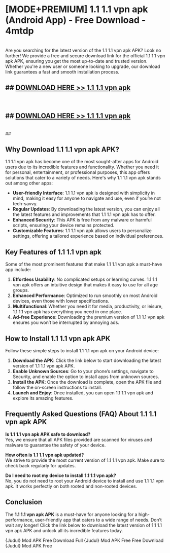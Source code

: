 # [MODE+PREMIUM] 1.1 1.1 vpn apk (Android App) - Free Download - 4mtdp <br>
<br>
Are you searching for the latest version of the 1.1 1.1 vpn apk APK? Look no further! We provide a free and secure download link for the official 1.1 1.1 vpn apk APK, ensuring you get the most up-to-date and trusted version. Whether you're a new user or someone looking to upgrade, our download link guarantees a fast and smooth installation process.


## ##  [DOWNLOAD HERE >> 1.1 1.1 vpn apk](http://freeplayer.one?title=1.1_1.1_vpn_apk&ref=apk1)
  <br>

##  ## [DOWNLOAD HERE >> 1.1 1.1 vpn apk](http://freeplayer.one?title=1.1_1.1_vpn_apk&ref=apk1)
  <br>
  ##



## Why Download 1.1 1.1 vpn apk APK?

1.1 1.1 vpn apk has become one of the most sought-after apps for Android users due to its incredible features and functionality. Whether you need it for personal, entertainment, or professional purposes, this app offers solutions that cater to a variety of needs. Here's why 1.1 1.1 vpn apk stands out among other apps:

- **User-friendly Interface**: 1.1 1.1 vpn apk is designed with simplicity in mind, making it easy for anyone to navigate and use, even if you’re not tech-savvy.
- **Regular Updates**: By downloading the latest version, you can enjoy all the latest features and improvements that 1.1 1.1 vpn apk has to offer.
- **Enhanced Security**: This APK is free from any malware or harmful scripts, ensuring your device remains protected.
- **Customizable Features**: 1.1 1.1 vpn apk allows users to personalize settings, offering a tailored experience based on individual preferences.

## Key Features of 1.1 1.1 vpn apk

Some of the most prominent features that make 1.1 1.1 vpn apk a must-have app include:

1. **Effortless Usability**: No complicated setups or learning curves. 1.1 1.1 vpn apk offers an intuitive design that makes it easy to use for all age groups.
2. **Enhanced Performance**: Optimized to run smoothly on most Android devices, even those with lower specifications.
3. **Multifunctional**: Whether you need it for media, productivity, or leisure, 1.1 1.1 vpn apk has everything you need in one place.
4. **Ad-free Experience**: Downloading the premium version of 1.1 1.1 vpn apk ensures you won’t be interrupted by annoying ads.

## How to Install 1.1 1.1 vpn apk APK

Follow these simple steps to install 1.1 1.1 vpn apk on your Android device:

1. **Download the APK**: Click the link below to start downloading the latest version of 1.1 1.1 vpn apk APK.
2. **Enable Unknown Sources**: Go to your phone’s settings, navigate to Security, and enable the option to install apps from unknown sources.
3. **Install the APK**: Once the download is complete, open the APK file and follow the on-screen instructions to install.
4. **Launch and Enjoy**: Once installed, you can open 1.1 1.1 vpn apk and explore its amazing features.

## Frequently Asked Questions (FAQ) About 1.1 1.1 vpn apk APK

**Is 1.1 1.1 vpn apk APK safe to download?**  
Yes, we ensure that all APK files provided are scanned for viruses and malware to guarantee the safety of your device.

**How often is 1.1 1.1 vpn apk updated?**  
We strive to provide the most current version of 1.1 1.1 vpn apk. Make sure to check back regularly for updates.

**Do I need to root my device to install 1.1 1.1 vpn apk?**  
No, you do not need to root your Android device to install and use 1.1 1.1 vpn apk. It works perfectly on both rooted and non-rooted devices.

## Conclusion

The **1.1 1.1 vpn apk APK** is a must-have for anyone looking for a high-performance, user-friendly app that caters to a wide range of needs. Don’t wait any longer! Click the link below to download the latest version of 1.1 1.1 vpn apk APK and unlock all its incredible features today.

{Judul} Mod APK Free
Download Full {Judul} Mod APK Free
Free Download {Judul} Mod APK Free

